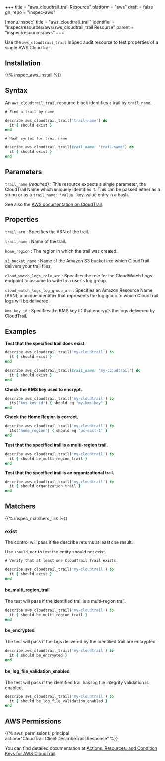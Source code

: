 +++
title = "aws_cloudtrail_trail Resource"
platform = "aws"
draft = false
gh_repo = "inspec-aws"

[menu.inspec]
title = "aws_cloudtrail_trail"
identifier = "inspec/resources/aws/aws_cloudtrail_trail Resource"
parent = "inspec/resources/aws"
+++

Use the `aws_cloudtrail_trail` InSpec audit resource to test properties of a single AWS CloudTrail.

## Installation

{{% inspec_aws_install %}}

## Syntax

An `aws_cloudtrail_trail` resource block identifies a trail by `trail_name`.

    # Find a trail by name
```ruby
describe aws_cloudtrail_trail('trail-name') do
  it { should exist }
end
```

    # Hash syntax for trail name
```ruby
describe aws_cloudtrail_trail(trail_name: 'trail-name') do
  it { should exist }
end
```

## Parameters

`trail_name` _(required)_
: This resource expects a single parameter, the CloudTrail Name which uniquely identifies it.
  This can be passed either as a string or as a `trail_name: 'value'` key-value entry in a hash.

See also the [AWS documentation on CloudTrail](https://docs.aws.amazon.com/cloudtrail/index.html#lang/en_us).

## Properties

`trail_arn`
: Specifies the ARN of the trail.

`trail_name`
: Name of the trail.

`home_region`
: The region in which the trail was created.

`s3_bucket_name`
: Name of the Amazon S3 bucket into which CloudTrail delivers your trail files.

`cloud_watch_logs_role_arn`
: Specifies the role for the CloudWatch Logs endpoint to assume to write to a user's log group.

`cloud_watch_logs_log_group_arn`
: Specifies an Amazon Resource Name (ARN), a unique identifier that represents the log group to which CloudTrail logs will be delivered.

`kms_key_id`
: Specifies the KMS key ID that encrypts the logs delivered by CloudTrail.

## Examples

**Test that the specified trail does exist.**

```ruby
describe aws_cloudtrail_trail('my-cloudtrail') do
  it { should exist }
end
```

```ruby
describe aws_cloudtrail_trail(trail_name: 'my-cloudtrail') do
  it { should exist }
end
```

**Check the KMS key used to encrypt.**

```ruby
describe aws_cloudtrail_trail('my-cloudtrail') do
  its('kms_key_id') { should eq "my-kms-key" }
end
```

**Check the Home Region is correct.**

```ruby
describe aws_cloudtrail_trail('my-cloudtrail') do
  its('home_region') { should eq 'us-east-1' }
end
```

**Test that the specified trail is a multi-region trail.**

```ruby
describe aws_cloudtrail_trail('my-cloudtrail') do
  it { should be_multi_region_trail }
end
```


**Test that the specified trail is an organizational trail.**

```ruby
describe aws_cloudtrail_trail('my-cloudtrail') do
  it { should organization_trail }
end
```

## Matchers

{{% inspec_matchers_link %}}

### exist

The control will pass if the describe returns at least one result.

Use `should_not` to test the entity should not exist.

    # Verify that at least one CloudTrail Trail exists.
```ruby
describe aws_cloudtrail_trail('my-cloudtrail') do
  it { should exist }
end
```

#### be_multi_region_trail

The test will pass if the identified trail is a multi-region trail.

```ruby
describe aws_cloudtrail_trail('my-cloudtrail') do
  it { should be_multi_region_trail }
end
```

#### be_encrypted

The test will pass if the logs delivered by the identified trail are encrypted.

```ruby
describe aws_cloudtrail_trail('my-cloudtrail') do
  it { should be_encrypted }
end
```

#### be_log_file_validation_enabled

The test will pass if the identified trail has log file integrity validation is enabled.

```ruby
describe aws_cloudtrail_trail('my-cloudtrail') do
  it { should be_log_file_validation_enabled }
end
```

## AWS Permissions

{{% aws_permissions_principal action="CloudTrail:Client:DescribeTrailsResponse" %}}

You can find detailed documentation at [Actions, Resources, and Condition Keys for AWS CloudTrail](https://docs.aws.amazon.com/IAM/latest/UserGuide/list_awscloudtrail.html).
